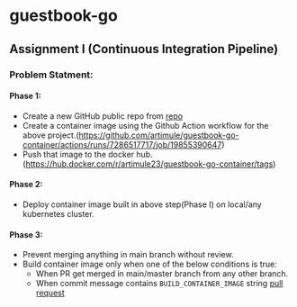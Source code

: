 # guestbook-go

## Assignment I (Continuous Integration Pipeline)
### Problem Statment:
#### Phase 1:
- Create a new GitHub public repo from [repo](https://github.com/kubernetes/examples/tree/master/guestbook-go)
- Create a container image using the Github Action workflow for the above project.(https://github.com/artimule/guestbook-go-container/actions/runs/7286517717/job/19855390647)
- Push that image to the docker hub.(https://hub.docker.com/r/artimule23/guestbook-go-container/tags)
  
#### Phase 2:
- Deploy container image built in above step(Phase I) on local/any kubernetes cluster.

#### Phase 3:
- Prevent merging anything in main branch without review.
- Build container image only when one of the below conditions is true:
    - When PR get merged in main/master branch from any other branch.
    - When commit message contains `BUILD_CONTAINER_IMAGE` string
     [pull request](https://github.com/artimule/guestbook-go-container/pull/3)

